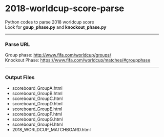 # 2018-worldcup-score-parse
Python codes to parse 2018 worldcup score  
Look for **goup_phase.py** and **knockout_phase.py**

***
### Parse URL
Group phase: http://www.fifa.com/worldcup/groups/  
Knockout Phase: https://www.fifa.com/worldcup/matches/#groupphase
***
### Output Files
* scoreboard_GroupA.html
* scoreboard_GroupB.html
* scoreboard_GroupC.html
* scoreboard_GroupD.html
* scoreboard_GroupE.html
* scoreboard_GroupF.html
* scoreboard_GroupG.html
* scoreboard_GroupH.html
* 2018_WORLDCUP_MATCHBOARD.html
